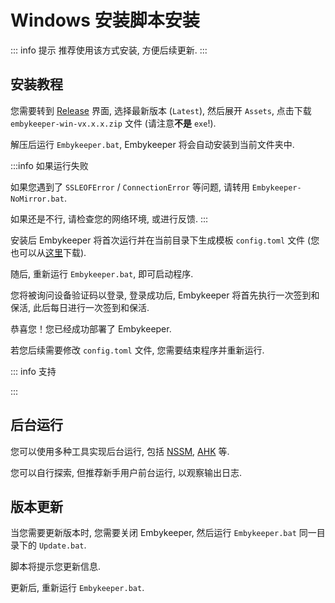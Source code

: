 # Windows 安装脚本安装

::: info 提示
推荐使用该方式安装, 方便后续更新.
:::

## 安装教程

您需要转到 [Release](https://github.com/emby-keeper/emby-keeper/releases) 界面, 选择最新版本 (`Latest`), 然后展开 `Assets`, 点击下载 `embykeeper-win-vx.x.x.zip` 文件 (请注意**不是** `exe`!).

解压后运行 `Embykeeper.bat`, Embykeeper 将会自动安装到当前文件夹中.

:::info 如果运行失败

如果您遇到了 `SSLEOFError` / `ConnectionError` 等问题, 请转用 `Embykeeper-NoMirror.bat`.

如果还是不行, 请检查您的网络环境, 或进行反馈.
:::

安装后 Embykeeper 将首次运行并在当前目录下生成模板 `config.toml` 文件 (您也可以从[这里](https://github.com/emby-keeper/emby-keeper/blob/main/config.example.toml)下载).

<!--@include: ./_简要配置.md-->

随后, 重新运行 `Embykeeper.bat`, 即可启动程序.

您将被询问设备验证码以登录, 登录成功后, Embykeeper 将首先执行一次签到和保活, 此后每日进行一次签到和保活.

恭喜您！您已经成功部署了 Embykeeper.

若您后续需要修改 `config.toml` 文件, 您需要结束程序并重新运行.

::: info 支持

<!--@include: ./_支持.md-->

:::

## 后台运行

您可以使用多种工具实现后台运行, 包括 [NSSM](https://nssm.cc/), [AHK](https://superuser.com/a/1106399) 等.

您可以自行探索, 但推荐新手用户前台运行, 以观察输出日志.

## 版本更新

当您需要更新版本时, 您需要关闭 Embykeeper, 然后运行 `Embykeeper.bat` 同一目录下的 `Update.bat`.

脚本将提示您更新信息.

更新后, 重新运行 `Embykeeper.bat`.
